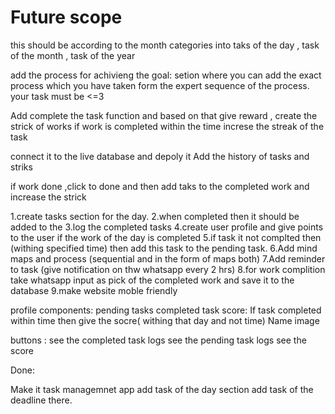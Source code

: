 # Future scope

<!-- if possible add the visulas for the dates of complition -->

this should be according to the month
categories into taks of the day , task of the month , task of the year

add the process for achivieng the goal:
setion
where you can add the exact process which you have taken form the expert
sequence of the process.
your task must be <=3

<!-- instead of the cards ,
use visualization which will be much more effictive -->

<!-- Add mechinism to give the priority to the work in the day,
month and year -->

Add complete the task function and based on that give reward ,
create the strick of works
if work is completed within the time
increse the streak of the task

connect it to the live database and depoly it
Add the history of tasks and
striks

if work done ,click to done and then add taks to the completed work and increase the strick

1.create tasks section for the day.
2.when completed then it should be added to the
3.log the completed tasks
4.create user profile and give points to the user if the work of the day is completed
5.if task it not complted then (withing specified time) then add this task to the pending task.
6.Add mind maps and process (sequential and in the form of maps both)
7.Add reminder to task (give notification on thw whatsapp every 2 hrs)
8.for work complition take whatsapp input as pick of the completed work and save it to the database
9.make website moble friendly

profile components:
pending tasks
completed task
score: If task completed within time then give the socre( withing that day and not time)
Name
image

buttons :
see the completed task logs
see the pending task logs
see the score

Done:

Make it task managemnet app
add task of the day section
add task of the deadline there.
